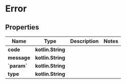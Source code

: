 
# Error

## Properties
| Name | Type | Description | Notes |
| ------------ | ------------- | ------------- | ------------- |
| **code** | **kotlin.String** |  |  |
| **message** | **kotlin.String** |  |  |
| **&#x60;param&#x60;** | **kotlin.String** |  |  |
| **type** | **kotlin.String** |  |  |



